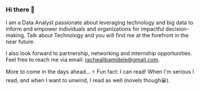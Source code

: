 ### Hi there 👋

I am a Data Analyst passionate about leveraging technology and big data to inform and empower individuals and organizations for impactful decision-making.
Talk about Technology and you will find me at the forefront in the near future. 

I also look forward to partnership, networking and internship opportunities. Feel free to reach me via email: rachealibamidele@gmail.com.

More to come in the days ahead...
⚡ Fun fact: I can read! When I'm serious I read, and when I want to unwind, I read as well (novels though😀).
